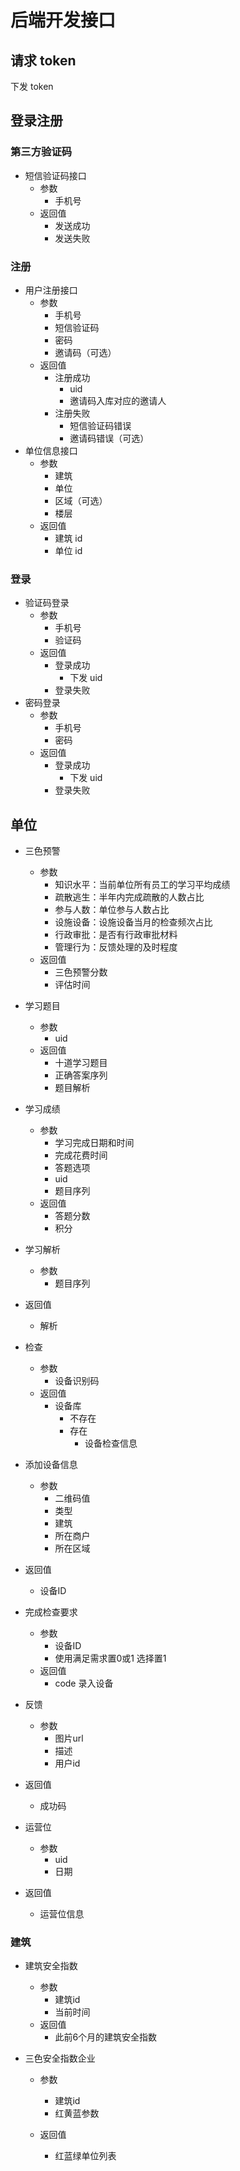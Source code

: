 # 后端开发接口

## 请求 token

下发 token

## 登录注册

### 第三方验证码

* 短信验证码接口
  * 参数 
    * 手机号
  * 返回值 
    * 发送成功
    * 发送失败

### 注册

* 用户注册接口
  * 参数
    * 手机号
    * 短信验证码
    * 密码
    * 邀请码（可选）
  * 返回值
    * 注册成功
      * uid
      * 邀请码入库对应的邀请人
    * 注册失败
      * 短信验证码错误
      * 邀请码错误（可选）
* 单位信息接口
  * 参数
    * 建筑
    * 单位
    * 区域（可选）
    * 楼层
  * 返回值
    * 建筑 id
    * 单位 id

### 登录

* 验证码登录
  * 参数
    * 手机号
    * 验证码
  * 返回值
    * 登录成功
      * 下发 uid
    * 登录失败
* 密码登录
  * 参数
    * 手机号
    * 密码
  * 返回值
    * 登录成功
      * 下发 uid
    * 登录失败

## 单位

* 三色预警
  * 参数
    * 知识水平：当前单位所有员工的学习平均成绩
    * 疏散逃生：半年内完成疏散的人数占比 
    * 参与人数：单位参与人数占比
    * 设施设备：设施设备当月的检查频次占比
    * 行政审批：是否有行政审批材料
    * 管理行为：反馈处理的及时程度
  * 返回值
    * 三色预警分数
    * 评估时间
* 学习题目
  * 参数
    * uid
  * 返回值
    * 十道学习题目
    * 正确答案序列
    * 题目解析


* 学习成绩
  * 参数
    * 学习完成日期和时间
    * 完成花费时间
    * 答题选项
    * uid
    * 题目序列
  * 返回值
    * 答题分数
    * 积分
* 学习解析
  * 参数
    * 题目序列


* 返回值
    * 解析




* 检查
  * 参数
    * 设备识别码
  * 返回值
    * 设备库
      * 不存在
      * 存在
        * 设备检查信息
* 添加设备信息
  * 参数
    * 二维码值
    * 类型
    * 建筑
    * 所在商户
    * 所在区域


* 返回值
    * 设备ID




* 完成检查要求
  * 参数
    * 设备ID
    * 使用满足需求置0或1   选择置1
  * 返回值
    * code 录入设备
* 反馈
  * 参数
    * 图片url
    * 描述
    * 用户id


* 返回值
    * 成功码




* 运营位
  * 参数
    * uid
    * 日期


* 返回值
    * 运营位信息








### 建筑

* 建筑安全指数

  * 参数
    * 建筑id
    * 当前时间
  * 返回值
    * 此前6个月的建筑安全指数

* 三色安全指数企业

  * 参数

    * 建筑id
    * 红黄蓝参数

  * 返回值

    * 红蓝绿单位列表

      ​






